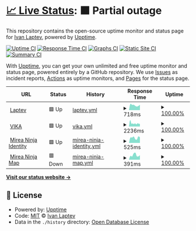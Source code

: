 # [📈 Live Status](https://status.laptev.dev): <!--live status--> **🟧 Partial outage**

This repository contains the open-source uptime monitor and status page for [Ivan Laptev](https://status.laptev.dev), powered by [Upptime](https://github.com/upptime/upptime).

[![Uptime CI](https://github.com/IvLaptev/upptime/workflows/Uptime%20CI/badge.svg)](https://github.com/IvLaptev/upptime/actions?query=workflow%3A%22Uptime+CI%22)
[![Response Time CI](https://github.com/IvLaptev/upptime/workflows/Response%20Time%20CI/badge.svg)](https://github.com/IvLaptev/upptime/actions?query=workflow%3A%22Response+Time+CI%22)
[![Graphs CI](https://github.com/IvLaptev/upptime/workflows/Graphs%20CI/badge.svg)](https://github.com/IvLaptev/upptime/actions?query=workflow%3A%22Graphs+CI%22)
[![Static Site CI](https://github.com/IvLaptev/upptime/workflows/Static%20Site%20CI/badge.svg)](https://github.com/IvLaptev/upptime/actions?query=workflow%3A%22Static+Site+CI%22)
[![Summary CI](https://github.com/IvLaptev/upptime/workflows/Summary%20CI/badge.svg)](https://github.com/IvLaptev/upptime/actions?query=workflow%3A%22Summary+CI%22)

With [Upptime](https://upptime.js.org), you can get your own unlimited and free uptime monitor and status page, powered entirely by a GitHub repository. We use [Issues](https://github.com/IvLaptev/upptime/issues) as incident reports, [Actions](https://github.com/IvLaptev/upptime/actions) as uptime monitors, and [Pages](https://status.laptev.dev) for the status page.

<!--start: status pages-->
<!-- This summary is generated by Upptime (https://github.com/upptime/upptime) -->
<!-- Do not edit this manually, your changes will be overwritten -->
<!-- prettier-ignore -->
| URL | Status | History | Response Time | Uptime |
| --- | ------ | ------- | ------------- | ------ |
| <img alt="" src="https://icons.duckduckgo.com/ip3/laptev.dev.ico" height="13"> [Laptev](https://laptev.dev) | 🟩 Up | [laptev.yml](https://github.com/IvLaptev/upptime/commits/HEAD/history/laptev.yml) | <details><summary><img alt="Response time graph" src="./graphs/laptev/response-time-week.png" height="20"> 718ms</summary><br><a href="https://status.laptev.dev/history/laptev"><img alt="Response time 1257" src="https://img.shields.io/endpoint?url=https%3A%2F%2Fraw.githubusercontent.com%2FIvLaptev%2Fupptime%2FHEAD%2Fapi%2Flaptev%2Fresponse-time.json"></a><br><a href="https://status.laptev.dev/history/laptev"><img alt="24-hour response time 542" src="https://img.shields.io/endpoint?url=https%3A%2F%2Fraw.githubusercontent.com%2FIvLaptev%2Fupptime%2FHEAD%2Fapi%2Flaptev%2Fresponse-time-day.json"></a><br><a href="https://status.laptev.dev/history/laptev"><img alt="7-day response time 718" src="https://img.shields.io/endpoint?url=https%3A%2F%2Fraw.githubusercontent.com%2FIvLaptev%2Fupptime%2FHEAD%2Fapi%2Flaptev%2Fresponse-time-week.json"></a><br><a href="https://status.laptev.dev/history/laptev"><img alt="30-day response time 730" src="https://img.shields.io/endpoint?url=https%3A%2F%2Fraw.githubusercontent.com%2FIvLaptev%2Fupptime%2FHEAD%2Fapi%2Flaptev%2Fresponse-time-month.json"></a><br><a href="https://status.laptev.dev/history/laptev"><img alt="1-year response time 1257" src="https://img.shields.io/endpoint?url=https%3A%2F%2Fraw.githubusercontent.com%2FIvLaptev%2Fupptime%2FHEAD%2Fapi%2Flaptev%2Fresponse-time-year.json"></a></details> | <details><summary><a href="https://status.laptev.dev/history/laptev">100.00%</a></summary><a href="https://status.laptev.dev/history/laptev"><img alt="All-time uptime 100.00%" src="https://img.shields.io/endpoint?url=https%3A%2F%2Fraw.githubusercontent.com%2FIvLaptev%2Fupptime%2FHEAD%2Fapi%2Flaptev%2Fuptime.json"></a><br><a href="https://status.laptev.dev/history/laptev"><img alt="24-hour uptime 100.00%" src="https://img.shields.io/endpoint?url=https%3A%2F%2Fraw.githubusercontent.com%2FIvLaptev%2Fupptime%2FHEAD%2Fapi%2Flaptev%2Fuptime-day.json"></a><br><a href="https://status.laptev.dev/history/laptev"><img alt="7-day uptime 100.00%" src="https://img.shields.io/endpoint?url=https%3A%2F%2Fraw.githubusercontent.com%2FIvLaptev%2Fupptime%2FHEAD%2Fapi%2Flaptev%2Fuptime-week.json"></a><br><a href="https://status.laptev.dev/history/laptev"><img alt="30-day uptime 100.00%" src="https://img.shields.io/endpoint?url=https%3A%2F%2Fraw.githubusercontent.com%2FIvLaptev%2Fupptime%2FHEAD%2Fapi%2Flaptev%2Fuptime-month.json"></a><br><a href="https://status.laptev.dev/history/laptev"><img alt="1-year uptime 100.00%" src="https://img.shields.io/endpoint?url=https%3A%2F%2Fraw.githubusercontent.com%2FIvLaptev%2Fupptime%2FHEAD%2Fapi%2Flaptev%2Fuptime-year.json"></a></details>
| <img alt="" src="https://icons.duckduckgo.com/ip3/d5ddvcmphf4rj5mi4vvv.apigw.yandexcloud.net.ico" height="13"> [VIKA](https://d5ddvcmphf4rj5mi4vvv.apigw.yandexcloud.net/upptime/check/vika) | 🟩 Up | [vika.yml](https://github.com/IvLaptev/upptime/commits/HEAD/history/vika.yml) | <details><summary><img alt="Response time graph" src="./graphs/vika/response-time-week.png" height="20"> 2236ms</summary><br><a href="https://status.laptev.dev/history/vika"><img alt="Response time 2456" src="https://img.shields.io/endpoint?url=https%3A%2F%2Fraw.githubusercontent.com%2FIvLaptev%2Fupptime%2FHEAD%2Fapi%2Fvika%2Fresponse-time.json"></a><br><a href="https://status.laptev.dev/history/vika"><img alt="24-hour response time 2566" src="https://img.shields.io/endpoint?url=https%3A%2F%2Fraw.githubusercontent.com%2FIvLaptev%2Fupptime%2FHEAD%2Fapi%2Fvika%2Fresponse-time-day.json"></a><br><a href="https://status.laptev.dev/history/vika"><img alt="7-day response time 2236" src="https://img.shields.io/endpoint?url=https%3A%2F%2Fraw.githubusercontent.com%2FIvLaptev%2Fupptime%2FHEAD%2Fapi%2Fvika%2Fresponse-time-week.json"></a><br><a href="https://status.laptev.dev/history/vika"><img alt="30-day response time 2339" src="https://img.shields.io/endpoint?url=https%3A%2F%2Fraw.githubusercontent.com%2FIvLaptev%2Fupptime%2FHEAD%2Fapi%2Fvika%2Fresponse-time-month.json"></a><br><a href="https://status.laptev.dev/history/vika"><img alt="1-year response time 2456" src="https://img.shields.io/endpoint?url=https%3A%2F%2Fraw.githubusercontent.com%2FIvLaptev%2Fupptime%2FHEAD%2Fapi%2Fvika%2Fresponse-time-year.json"></a></details> | <details><summary><a href="https://status.laptev.dev/history/vika">100.00%</a></summary><a href="https://status.laptev.dev/history/vika"><img alt="All-time uptime 100.00%" src="https://img.shields.io/endpoint?url=https%3A%2F%2Fraw.githubusercontent.com%2FIvLaptev%2Fupptime%2FHEAD%2Fapi%2Fvika%2Fuptime.json"></a><br><a href="https://status.laptev.dev/history/vika"><img alt="24-hour uptime 100.00%" src="https://img.shields.io/endpoint?url=https%3A%2F%2Fraw.githubusercontent.com%2FIvLaptev%2Fupptime%2FHEAD%2Fapi%2Fvika%2Fuptime-day.json"></a><br><a href="https://status.laptev.dev/history/vika"><img alt="7-day uptime 100.00%" src="https://img.shields.io/endpoint?url=https%3A%2F%2Fraw.githubusercontent.com%2FIvLaptev%2Fupptime%2FHEAD%2Fapi%2Fvika%2Fuptime-week.json"></a><br><a href="https://status.laptev.dev/history/vika"><img alt="30-day uptime 100.00%" src="https://img.shields.io/endpoint?url=https%3A%2F%2Fraw.githubusercontent.com%2FIvLaptev%2Fupptime%2FHEAD%2Fapi%2Fvika%2Fuptime-month.json"></a><br><a href="https://status.laptev.dev/history/vika"><img alt="1-year uptime 100.00%" src="https://img.shields.io/endpoint?url=https%3A%2F%2Fraw.githubusercontent.com%2FIvLaptev%2Fupptime%2FHEAD%2Fapi%2Fvika%2Fuptime-year.json"></a></details>
| <img alt="" src="https://icons.duckduckgo.com/ip3/d5ddvcmphf4rj5mi4vvv.apigw.yandexcloud.net.ico" height="13"> [Mirea Ninja Identity](https://d5ddvcmphf4rj5mi4vvv.apigw.yandexcloud.net/upptime/check/ninja_auth) | 🟩 Up | [mirea-ninja-identity.yml](https://github.com/IvLaptev/upptime/commits/HEAD/history/mirea-ninja-identity.yml) | <details><summary><img alt="Response time graph" src="./graphs/mirea-ninja-identity/response-time-week.png" height="20"> 525ms</summary><br><a href="https://status.laptev.dev/history/mirea-ninja-identity"><img alt="Response time 682" src="https://img.shields.io/endpoint?url=https%3A%2F%2Fraw.githubusercontent.com%2FIvLaptev%2Fupptime%2FHEAD%2Fapi%2Fmirea-ninja-identity%2Fresponse-time.json"></a><br><a href="https://status.laptev.dev/history/mirea-ninja-identity"><img alt="24-hour response time 355" src="https://img.shields.io/endpoint?url=https%3A%2F%2Fraw.githubusercontent.com%2FIvLaptev%2Fupptime%2FHEAD%2Fapi%2Fmirea-ninja-identity%2Fresponse-time-day.json"></a><br><a href="https://status.laptev.dev/history/mirea-ninja-identity"><img alt="7-day response time 525" src="https://img.shields.io/endpoint?url=https%3A%2F%2Fraw.githubusercontent.com%2FIvLaptev%2Fupptime%2FHEAD%2Fapi%2Fmirea-ninja-identity%2Fresponse-time-week.json"></a><br><a href="https://status.laptev.dev/history/mirea-ninja-identity"><img alt="30-day response time 587" src="https://img.shields.io/endpoint?url=https%3A%2F%2Fraw.githubusercontent.com%2FIvLaptev%2Fupptime%2FHEAD%2Fapi%2Fmirea-ninja-identity%2Fresponse-time-month.json"></a><br><a href="https://status.laptev.dev/history/mirea-ninja-identity"><img alt="1-year response time 682" src="https://img.shields.io/endpoint?url=https%3A%2F%2Fraw.githubusercontent.com%2FIvLaptev%2Fupptime%2FHEAD%2Fapi%2Fmirea-ninja-identity%2Fresponse-time-year.json"></a></details> | <details><summary><a href="https://status.laptev.dev/history/mirea-ninja-identity">100.00%</a></summary><a href="https://status.laptev.dev/history/mirea-ninja-identity"><img alt="All-time uptime 100.00%" src="https://img.shields.io/endpoint?url=https%3A%2F%2Fraw.githubusercontent.com%2FIvLaptev%2Fupptime%2FHEAD%2Fapi%2Fmirea-ninja-identity%2Fuptime.json"></a><br><a href="https://status.laptev.dev/history/mirea-ninja-identity"><img alt="24-hour uptime 100.00%" src="https://img.shields.io/endpoint?url=https%3A%2F%2Fraw.githubusercontent.com%2FIvLaptev%2Fupptime%2FHEAD%2Fapi%2Fmirea-ninja-identity%2Fuptime-day.json"></a><br><a href="https://status.laptev.dev/history/mirea-ninja-identity"><img alt="7-day uptime 100.00%" src="https://img.shields.io/endpoint?url=https%3A%2F%2Fraw.githubusercontent.com%2FIvLaptev%2Fupptime%2FHEAD%2Fapi%2Fmirea-ninja-identity%2Fuptime-week.json"></a><br><a href="https://status.laptev.dev/history/mirea-ninja-identity"><img alt="30-day uptime 100.00%" src="https://img.shields.io/endpoint?url=https%3A%2F%2Fraw.githubusercontent.com%2FIvLaptev%2Fupptime%2FHEAD%2Fapi%2Fmirea-ninja-identity%2Fuptime-month.json"></a><br><a href="https://status.laptev.dev/history/mirea-ninja-identity"><img alt="1-year uptime 100.00%" src="https://img.shields.io/endpoint?url=https%3A%2F%2Fraw.githubusercontent.com%2FIvLaptev%2Fupptime%2FHEAD%2Fapi%2Fmirea-ninja-identity%2Fuptime-year.json"></a></details>
| <img alt="" src="https://icons.duckduckgo.com/ip3/d5ddvcmphf4rj5mi4vvv.apigw.yandexcloud.net.ico" height="13"> [Mirea Ninja Map](https://d5ddvcmphf4rj5mi4vvv.apigw.yandexcloud.net/upptime/check/ninja_map) | 🟥 Down | [mirea-ninja-map.yml](https://github.com/IvLaptev/upptime/commits/HEAD/history/mirea-ninja-map.yml) | <details><summary><img alt="Response time graph" src="./graphs/mirea-ninja-map/response-time-week.png" height="20"> 391ms</summary><br><a href="https://status.laptev.dev/history/mirea-ninja-map"><img alt="Response time 330" src="https://img.shields.io/endpoint?url=https%3A%2F%2Fraw.githubusercontent.com%2FIvLaptev%2Fupptime%2FHEAD%2Fapi%2Fmirea-ninja-map%2Fresponse-time.json"></a><br><a href="https://status.laptev.dev/history/mirea-ninja-map"><img alt="24-hour response time 507" src="https://img.shields.io/endpoint?url=https%3A%2F%2Fraw.githubusercontent.com%2FIvLaptev%2Fupptime%2FHEAD%2Fapi%2Fmirea-ninja-map%2Fresponse-time-day.json"></a><br><a href="https://status.laptev.dev/history/mirea-ninja-map"><img alt="7-day response time 391" src="https://img.shields.io/endpoint?url=https%3A%2F%2Fraw.githubusercontent.com%2FIvLaptev%2Fupptime%2FHEAD%2Fapi%2Fmirea-ninja-map%2Fresponse-time-week.json"></a><br><a href="https://status.laptev.dev/history/mirea-ninja-map"><img alt="30-day response time 373" src="https://img.shields.io/endpoint?url=https%3A%2F%2Fraw.githubusercontent.com%2FIvLaptev%2Fupptime%2FHEAD%2Fapi%2Fmirea-ninja-map%2Fresponse-time-month.json"></a><br><a href="https://status.laptev.dev/history/mirea-ninja-map"><img alt="1-year response time 330" src="https://img.shields.io/endpoint?url=https%3A%2F%2Fraw.githubusercontent.com%2FIvLaptev%2Fupptime%2FHEAD%2Fapi%2Fmirea-ninja-map%2Fresponse-time-year.json"></a></details> | <details><summary><a href="https://status.laptev.dev/history/mirea-ninja-map">100.00%</a></summary><a href="https://status.laptev.dev/history/mirea-ninja-map"><img alt="All-time uptime 100.00%" src="https://img.shields.io/endpoint?url=https%3A%2F%2Fraw.githubusercontent.com%2FIvLaptev%2Fupptime%2FHEAD%2Fapi%2Fmirea-ninja-map%2Fuptime.json"></a><br><a href="https://status.laptev.dev/history/mirea-ninja-map"><img alt="24-hour uptime 100.00%" src="https://img.shields.io/endpoint?url=https%3A%2F%2Fraw.githubusercontent.com%2FIvLaptev%2Fupptime%2FHEAD%2Fapi%2Fmirea-ninja-map%2Fuptime-day.json"></a><br><a href="https://status.laptev.dev/history/mirea-ninja-map"><img alt="7-day uptime 100.00%" src="https://img.shields.io/endpoint?url=https%3A%2F%2Fraw.githubusercontent.com%2FIvLaptev%2Fupptime%2FHEAD%2Fapi%2Fmirea-ninja-map%2Fuptime-week.json"></a><br><a href="https://status.laptev.dev/history/mirea-ninja-map"><img alt="30-day uptime 100.00%" src="https://img.shields.io/endpoint?url=https%3A%2F%2Fraw.githubusercontent.com%2FIvLaptev%2Fupptime%2FHEAD%2Fapi%2Fmirea-ninja-map%2Fuptime-month.json"></a><br><a href="https://status.laptev.dev/history/mirea-ninja-map"><img alt="1-year uptime 100.00%" src="https://img.shields.io/endpoint?url=https%3A%2F%2Fraw.githubusercontent.com%2FIvLaptev%2Fupptime%2FHEAD%2Fapi%2Fmirea-ninja-map%2Fuptime-year.json"></a></details>

<!--end: status pages-->

[**Visit our status website →**](https://status.laptev.dev)

## 📄 License

- Powered by: [Upptime](https://github.com/upptime/upptime)
- Code: [MIT](./LICENSE) © [Ivan Laptev](https://status.laptev.dev)
- Data in the `./history` directory: [Open Database License](https://opendatacommons.org/licenses/odbl/1-0/)
